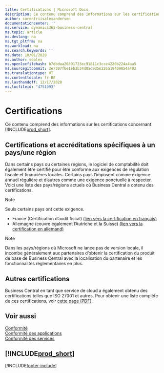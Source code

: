 ```yaml
---
title: Certifications | Microsoft Docs
description: Ce contenu comprend des informations sur les certifications concernant Business Central.
author: sorenfriisalexandersen
documentationcenter: ''
ms.service: dynamics365-business-central
ms.topic: article
ms.devlang: na
ms.tgt_pltfrm: na
ms.workload: na
ms.search.keywords: ''
ms.date: 10/01/2020
ms.author: soalex
ms.openlocfilehash: b7dbdaa20391723ec91811c3cce4226b224a4aa5
ms.sourcegitcommit: 2e7307fbe1eb3b34d0ad9356226a19409054a402
ms.translationtype: HT
ms.contentlocale: fr-BE
ms.lasthandoff: 12/17/2020
ms.locfileid: "4751993"
---
```

# <a name="certifications"></a>Certifications

Ce contenu comprend des informations sur les certifications concernant [!INCLUDE[prod_short](../includes/prod_short.md)].  

## <a name="countryregion-specific-certifications-and-accreditations"></a>Certifications et accréditations spécifiques à un pays/une région

Dans certains pays ou certaines régions, le logiciel de comptabilité doit également être certifié pour être conforme aux exigences de régulation fiscale et financières locales. Certains pays l’imposent comme exigence annuel régulière et d’autres comme une exigence ponctuelle à respecter. Voici une liste des pays/régions actuels où Business Central a obtenu des certifications.

> [!NOTE]
> Seuls certains pays ont cette exigence.

- France (Certification d’audit fiscal) [(lien vers la certification en français)](https://certificates.infocert.org/certificates/CERTIF-07-181-R16.pdf)  
- Allemagne (couvre également l’Autriche et la Suisse) [(lien vers la certification en allemand)](https://www.bdo.de/de-de/themen/softwarebescheinungen/bdo/microsoft-dynamics-365-business-central)  

> [!NOTE]  
> Dans les pays/régions où Microsoft ne lance pas de version locale, il incombe généralement aux partenaires d’obtenir la certification du produit de base de Business Central avec la localisation du partenaire et les fonctionnalités réglementaires en plus.

## <a name="other-certifications"></a>Autres certifications

Business Central en tant que service de cloud a également obtenu des certifications telles que ISO 27001 et autres. Pour obtenir une liste complète de ces certifications, voir [cette page (PDF)](https://aka.ms/d365-compliance-list).

## <a name="see-also"></a>Voir aussi

[Conformité](compliance-overview.md)  
[Conformité des applications](compliance-application-compliance.md)  
[Conformité des services](compliance-service-compliance.md)  

## [!INCLUDE[prod_short](../includes/free_trial_md.md)]  


[!INCLUDE[footer-include](../includes/footer-banner.md)]